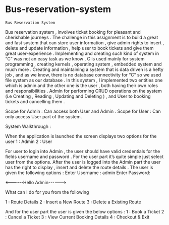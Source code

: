 # Bus-reservation-system

	Bus Reservation System

Bus reservation system , involves ticket booking for pleasant and cherishable journeys . The challenge in this assignment is to build a great and fast system that can store user information , give admin rights to insert , delete and update information ,  help user to book tickets and give them great user-experience .
Implementing and creating such kind of system in “C”  was not an easy task as we know , C is used mainly for system programming , creating kernels , operating system , embedded system and much more .
Creating and maintaining a system that is data driven is a hefty job , and as we know, there is no database connectivity for “C” so we used file system as our database .
In this system , I implemented two entities one which is admin and the other one is the user , both having their own roles and responsibilities . Admin for performing CRUD operations on the system (i.e Creating , Reading , Updating and Deleting ) , and User to booking tickets and cancelling them  .

Scope for Admin : Can access both User and Admin .
Scope for User : Can only access User part of the system.

System Walkthrough : 

When the application is launched the screen displays two options for the user 
1 : Admin
2 : User

For user to login into Admin , the user should have valid credentials for the fields username and password .
For the user part it’s quite simple just select user from the options.
After the user is logged into the Admin part the user has the right to display , insert and delete the route details .
The user is given the following options :
 Enter Username : admin
 Enter Password: 


 <------Hello Admin------>

 What can I do for you from the following 


 1 : Route Details
 2 : Insert a New Route
 3 : Delete a Existing Route 



And for the user part the user is given the below options :
 1 : Book a Ticket
 2 : Cancel a Ticket 
 3 : View Current Booking Details 
 4 : Checkout & Exit
